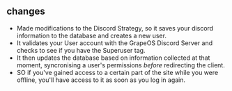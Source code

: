## changes
- Made modifications to the Discord Strategy, so it saves your discord information to the database and creates a new user.
- It validates your User account with the GrapeOS Discord Server and checks to see if you have the Superuser tag.
- It then updates the database based on information collected at that moment, syncronising a user's permissions *before* redirecting the client.
- SO if you've gained access to a certain part of the site while you were offline, you'll have access to it as soon as you log in again.
